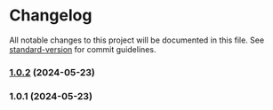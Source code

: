# Changelog

All notable changes to this project will be documented in this file. See [standard-version](https://github.com/conventional-changelog/standard-version) for commit guidelines.

### [1.0.2](https://github.com/superTO/my-crawler/compare/v1.0.1...v1.0.2) (2024-05-23)

### 1.0.1 (2024-05-23)
